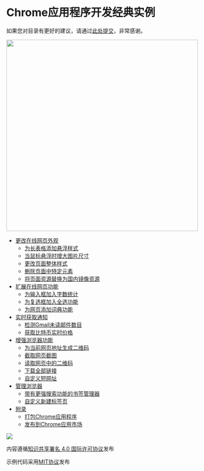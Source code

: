 # Chrome应用程序开发经典实例

如果您对目录有更好的建议，请通过[此处提交](https://github.com/Donkil/Chrome-Application-Development-Cookbook/issues/new)，非常感谢。

<img src="http://sneezry.cn/githubcontents/cover.png" width="500">

* [更改在线网页外观](modify_online_web_outlooking.md)
   * [为长表格添加悬浮样式](add_hover_style_for_long_tables.md)
   * [当鼠标悬浮时增大图片尺寸](plus_image_size_when_mouse_hovers.md)
   * [更改页面整体样式](inject_stylesheets_into_web.md)
   * [删除页面中特定元素](remove_specific_elements_in_web_md_md.md)
   * [将页面资源替换为国内镜像资源](replace_resources_in_web_with_national_mirror_md.md)
* [扩展在线网页功能](extend_online_web_features.md)
   * [为输入框加入字数统计](add_word_count_feature_for_input_box.md)
   * [为复选框加入全选功能](add_check_all_feature_for_check_boxes.md)
   * [为网页添加词典功能](add_dictionary_for_web.md)
* [实时获取通知](get_notification_instantly.md)
   * [检测Gmail未读邮件数目](check_gmail_unread_count.md)
   * [获取比特币实时价格](get_bitcoin_real_time_price.md)
* [增强浏览器功能](improve_browser.md)
   * [为当前网页地址生成二维码](generate_qr_code_for_current_url.md)
   * [截取网页截图](web_shotcut.md)
   * [读取网页中的二维码](read_qr_code_in_web.md)
   * [下载全部链接](download_all_links.md)
   * [自定义短网址](custom_short_url.md)
* [管理浏览器](manage_browser.md)
   * [带有更强搜索功能的书签管理器](bookmark_manager_with_more_powerful_search_feature.md)
   * [自定义新建标签页](custom_new_tab_page.md)
* [附录](appendix.md)
   * [打包Chrome应用程序](package_chrome_applications_md.md/打包Chrome应用程序)
   * [发布到Chrome应用市场](publish_to_chrome_web_store.md)


![](https://i.creativecommons.org/l/by/4.0/88x31.png)

内容遵循[知识共享署名 4.0 国际许可协议](http://creativecommons.org/licenses/by/4.0/)发布

示例代码采用[MIT协议](http://opensource.org/licenses/MIT)发布
